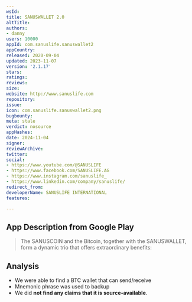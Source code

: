 ```yaml
---
wsId: 
title: SANUSWALLET 2.0
altTitle: 
authors:
- danny
users: 10000
appId: com.sanuslife.sanuswallet2
appCountry: 
released: 2020-09-04
updated: 2023-11-07
version: '2.1.17'
stars: 
ratings: 
reviews: 
size: 
website: http://www.sanuslife.com
repository: 
issue: 
icon: com.sanuslife.sanuswallet2.png
bugbounty: 
meta: stale
verdict: nosource
appHashes: 
date: 2024-11-04
signer: 
reviewArchive: 
twitter: 
social:
- https://www.youtube.com/@SANUSLIFE
- https://www.facebook.com/SANUSLIFE.AG
- https://www.instagram.com/sanuslife_
- https://www.linkedin.com/company/sanuslife/
redirect_from: 
developerName: SANUSLIFE INTERNATIONAL
features: 

---
```


## App Description from Google Play 

> The SANUSCOIN and the Bitcoin, together with the SANUSWALLET, form a dynamic trio that offers extraordinary benefits:

## Analysis 

- We were able to find a BTC wallet that can send/receive 
- Mnemonic phrase was used to backup 
- We did **not find any claims that it is source-available**.